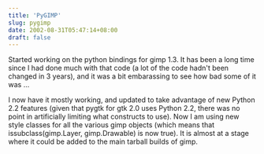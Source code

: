 ```yaml
---
title: 'PyGIMP'
slug: pygimp
date: 2002-08-31T05:47:14+08:00
draft: false
---
```


Started working on the python bindings for gimp 1.3. It has been a long
time since I had done much with that code (a lot of the code hadn\'t
been changed in 3 years), and it was a bit embarassing to see how bad
some of it was \...

I now have it mostly working, and updated to take advantage of new
Python 2.2 features (given that pygtk for gtk 2.0 uses Python 2.2, there
was no point in artificially limiting what constructs to use). Now I am
using new style classes for all the various gimp objects (which means
that issubclass(gimp.Layer, gimp.Drawable) is now true). It is almost at
a stage where it could be added to the main tarball builds of gimp.
